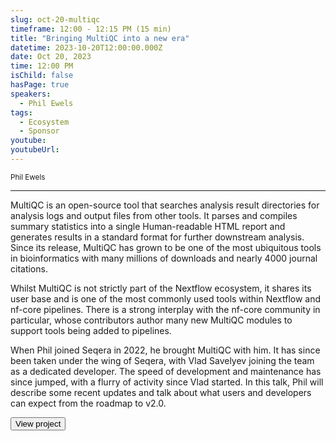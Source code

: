```yaml
---
slug: oct-20-multiqc
timeframe: 12:00 - 12:15 PM (15 min)
title: "Bringing MultiQC into a new era"
datetime: 2023-10-20T12:00:00.000Z
date: Oct 20, 2023
time: 12:00 PM
isChild: false
hasPage: true
speakers:
  - Phil Ewels
tags:
  - Ecosystem
  - Sponsor
youtube: 
youtubeUrl: 
---
```

<div className="mb-4">
  <small className="typo-small">
    Phil Ewels
  </small>
</div>

<hr className="border-t border-gray-50 mb-4 opacity-20" />

MultiQC is an open-source tool that searches analysis result directories for analysis logs and output files from other tools. It parses and compiles summary statistics into a single Human-readable HTML report and generates results in a standard format for further downstream analysis. Since its release, MultiQC has grown to be one of the most ubiquitous tools in bioinformatics with many millions of downloads and nearly 4000 journal citations.

Whilst MultiQC is not strictly part of the Nextflow ecosystem, it shares its user base and is one of the most commonly used tools within Nextflow and nf-core pipelines. There is a strong interplay with the nf-core community in particular, whose contributors author many new MultiQC modules to support tools being added to pipelines.

When Phil joined Seqera in 2022, he brought MultiQC with him. It has since been taken under the wing of Seqera, with Vlad Savelyev joining the team as a dedicated developer. The speed of development and maintenance has since jumped, with a flurry of activity since Vlad started. In this talk, Phil will describe some recent updates and talk about what users and developers can expect from the roadmap to v2.0.

<div>
  <Button to="https://multiqc.info/" variant="secondary" size="md" arrow>
    View project
  </Button>
</div>